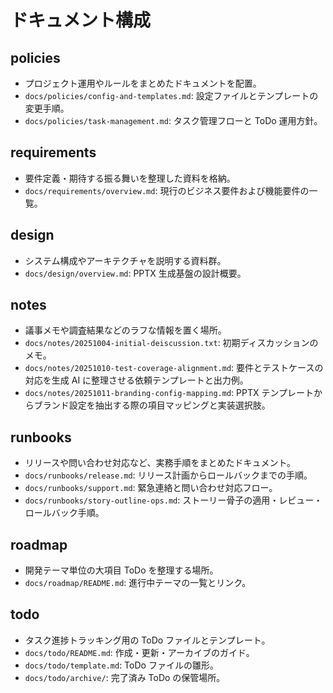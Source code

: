 # ドキュメント構成

## policies
- プロジェクト運用やルールをまとめたドキュメントを配置。
- `docs/policies/config-and-templates.md`: 設定ファイルとテンプレートの変更手順。
- `docs/policies/task-management.md`: タスク管理フローと ToDo 運用方針。

## requirements
- 要件定義・期待する振る舞いを整理した資料を格納。
- `docs/requirements/overview.md`: 現行のビジネス要件および機能要件の一覧。

## design
- システム構成やアーキテクチャを説明する資料群。
- `docs/design/overview.md`: PPTX 生成基盤の設計概要。

## notes
- 議事メモや調査結果などのラフな情報を置く場所。
- `docs/notes/20251004-initial-deiscussion.txt`: 初期ディスカッションのメモ。
- `docs/notes/20251010-test-coverage-alignment.md`: 要件とテストケースの対応を生成 AI に整理させる依頼テンプレートと出力例。
- `docs/notes/20251011-branding-config-mapping.md`: PPTX テンプレートからブランド設定を抽出する際の項目マッピングと実装選択肢。

## runbooks
- リリースや問い合わせ対応など、実務手順をまとめたドキュメント。
- `docs/runbooks/release.md`: リリース計画からロールバックまでの手順。
- `docs/runbooks/support.md`: 緊急連絡と問い合わせ対応フロー。
- `docs/runbooks/story-outline-ops.md`: ストーリー骨子の適用・レビュー・ロールバック手順。

## roadmap
- 開発テーマ単位の大項目 ToDo を整理する場所。
- `docs/roadmap/README.md`: 進行中テーマの一覧とリンク。

## todo
- タスク進捗トラッキング用の ToDo ファイルとテンプレート。
- `docs/todo/README.md`: 作成・更新・アーカイブのガイド。
- `docs/todo/template.md`: ToDo ファイルの雛形。
- `docs/todo/archive/`: 完了済み ToDo の保管場所。
